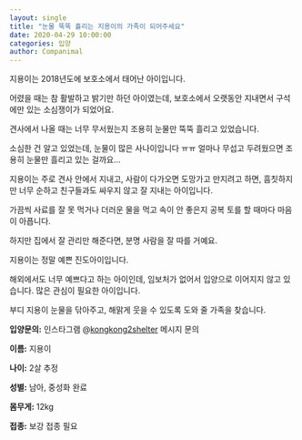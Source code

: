 ```yaml
---
layout: single
title: "눈물 뚝뚝 흘리는 지용이의 가족이 되어주세요"
date: 2020-04-29 10:00:00
categories: 입양
author: Companimal
---
```


지용이는 2018년도에 보호소에서 태어난 아이입니다.

어렸을 때는 참 활발하고 밝기만 하던 아이였는데, 보호소에서 오랫동안 지내면서 구석에만 있는 소심쟁이가 되었어요.

견사에서 나올 때는 너무 무서웠는지 조용히 눈물만 뚝뚝 흘리고 있었습니다.

소심한 건 알고 있었는데, 눈물이 많은 사나이입니다 ㅠㅠ 얼마나 무섭고 두려웠으면 조용히 눈물만 흘리고 있는 걸까요...

지용이는 주로 견사 안에서 지내고, 사람이 다가오면 도망가고 만지려고 하면, 흠칫하지만 너무 순하고 친구들과도 싸우지 않고 잘 지내는 아이입니다.

가끔씩 사료를 잘 못 먹거나 더러운 물을 먹고 속이 안 좋은지 공복 토를 할 때마다 마음이 아픕니다.

하지만 집에서 잘 관리만 해준다면, 분명 사람을 잘 따를 거예요.

지용이는 정말 예쁜 진도아이입니다.

해외에서도 너무 예쁘다고 하는 아이인데, 임보처가 없어서 입양으로 이어지지 않고 있습니다. 많은 관심이 필요한 아이입니다.

부디 지용이 눈물을 닦아주고, 해맑게 웃을 수 있도록 도와 줄 가족을 찾습니다.

**입양문의:** 인스타그램 @[kongkong2shelter](https://www.instagram.com/kongkong2shelter/) 메시지 문의

**이름:** 지용이

**나이:** 2살 추정

**성별:** 남아, 중성화 완료

**몸무게:** 12kg

**접종:** 보강 접종 필요
